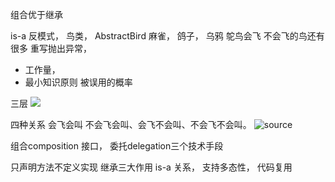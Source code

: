 组合优于继承

is-a  反模式， 
鸟类， AbstractBird 麻雀， 鸽子， 乌鸦
鸵鸟会飞
不会飞的鸟还有很多  重写抛出异常， 
- 工作量， 
- 最小知识原则 被误用的概率

三层 ![](https://static001.geekbang.org/resource/image/1e/b7/1e27919f63ef615dba98bc00673914b7.jpg)

四种关系 会飞会叫  不会飞会叫、会飞不会叫、不会飞不会叫。
![source](https://static001.geekbang.org/resource/image/3f/c6/3f99fa541e7ec7656a1dd35cc4f28bc6.jpg)

组合composition  接口， 委托delegation三个技术手段

只声明方法不定义实现 
继承三大作用
is-a 关系， 支持多态性， 代码复用 
